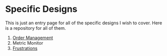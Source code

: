 # Specific Designs


This is just an entry page for all of the specific designs I wish to cover. Here is a repository for all of them.


1. [Order Management](./orders)
1. Metric Monitor
1. [Frustrations](FRUSTRATIONS.md)